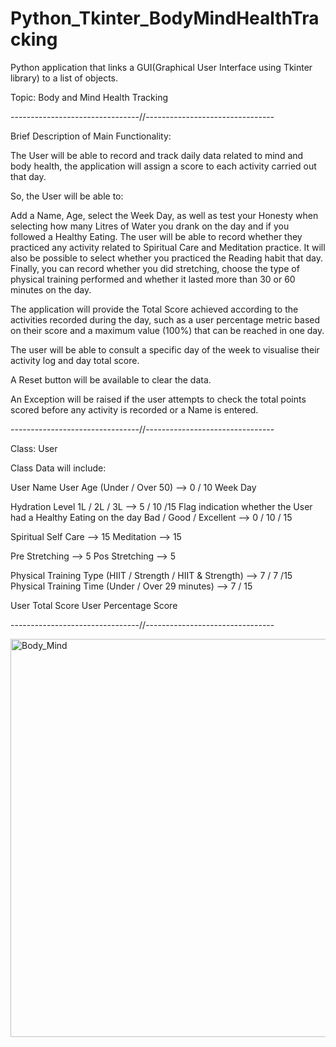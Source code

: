 # Python_Tkinter_BodyMindHealthTracking
Python application that links a GUI(Graphical User Interface using Tkinter library) to a list of objects.

Topic: Body and Mind Health Tracking

--------------------------------//--------------------------------

Brief Description of Main Functionality:

The User will be able to record and track daily data related to mind and body health, the application will assign a score to each activity carried out that day.

So, the User will be able to:

Add a Name, Age, select the Week Day, as well as test your Honesty when selecting how many Litres of Water you drank on the day and if you followed a Healthy Eating. The user will be able to record whether they practiced any activity related to Spiritual Care and Meditation practice. It will also be possible to select whether you practiced the Reading habit that day. Finally, you can record whether you did stretching, choose the type of physical training performed and whether it lasted more than 30 or 60 minutes on the day.

The application will provide the Total Score achieved according to the activities recorded during the day, such as a user percentage metric based on their score and a maximum value (100%) that can be reached in one day. 

The user will be able to consult a specific day of the week to visualise their activity log and day total score.

A Reset button will be available to clear the data.

An Exception will be raised if the user attempts to check the total points scored before any activity is recorded or a Name is entered.

--------------------------------//--------------------------------

Class: User

Class Data will include:        

User Name
User Age (Under / Over 50) —> 0 / 10
Week Day

Hydration Level 1L / 2L / 3L —> 5 / 10 /15
Flag indication whether the User had a Healthy Eating on the day  Bad / Good / Excellent —> 0 / 10 / 15

Spiritual Self Care —> 15
Meditation —> 15

Pre Stretching —> 5
Pos Stretching —> 5

Physical Training Type (HIIT / Strength / HIIT & Strength) —> 7 / 7 /15
Physical Training Time (Under / Over 29 minutes) —>  7 / 15

User Total Score
User Percentage Score

--------------------------------//--------------------------------

<img width="637" alt="Body_Mind" src="https://github.com/FE7R7/Python_Tkinter_BodyMindHealthTracking/assets/147453330/85cb47ad-9b89-4e5b-8b65-d28cc1e857b2">



